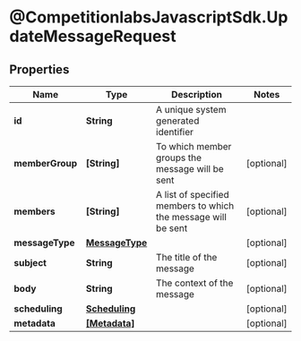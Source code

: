 # @CompetitionlabsJavascriptSdk.UpdateMessageRequest

## Properties

Name | Type | Description | Notes
------------ | ------------- | ------------- | -------------
**id** | **String** | A unique system generated identifier | 
**memberGroup** | **[String]** | To which member groups the message will be sent | [optional] 
**members** | **[String]** | A list of specified members to which the message will be sent | [optional] 
**messageType** | [**MessageType**](docs/MessageType.md) |  | [optional] 
**subject** | **String** | The title of the message | [optional] 
**body** | **String** | The context of the message | [optional] 
**scheduling** | [**Scheduling**](docs/Scheduling.md) |  | [optional] 
**metadata** | [**[Metadata]**](docs/Metadata.md) |  | [optional] 


